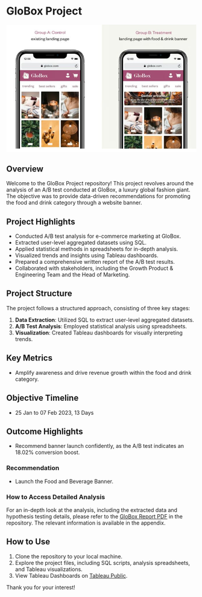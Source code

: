 # GloBox Project

![GloBox Banner](https://github.com/CharuKes/globox_project/blob/main/data/globox.JPG)

## Overview

Welcome to the GloBox Project repository! This project revolves around the analysis of an A/B test conducted at GloBox, a luxury global fashion giant. The objective was to provide data-driven recommendations for promoting the food and drink category through a website banner.

## Project Highlights

- Conducted A/B test analysis for e-commerce marketing at GloBox.
- Extracted user-level aggregated datasets using SQL.
- Applied statistical methods in spreadsheets for in-depth analysis.
- Visualized trends and insights using Tableau dashboards.
- Prepared a comprehensive written report of the A/B test results.
- Collaborated with stakeholders, including the Growth Product & Engineering Team and the Head of Marketing.

## Project Structure

The project follows a structured approach, consisting of three key stages:

1. **Data Extraction**: Utilized SQL to extract user-level aggregated datasets.
2. **A/B Test Analysis**: Employed statistical analysis using spreadsheets.
3. **Visualization**: Created Tableau dashboards for visually interpreting trends.

## Key Metrics

- Amplify awareness and drive revenue growth within the food and drink category.

## Objective Timeline

- 25 Jan to 07 Feb 2023, 13 Days

## Outcome Highlights

- Recommend banner launch confidently, as the A/B test indicates an 18.02% conversion boost.

### Recommendation

- Launch the Food and Beverage Banner.

### How to Access Detailed Analysis

For an in-depth look at the analysis, including the extracted data and hypothesis testing details, please refer to the [GloBox Report PDF](<https://github.com/CharuKes/globox_project/blob/main/Globox%20Project.pdf>) in the repository. The relevant information is available in the appendix.

## How to Use

1. Clone the repository to your local machine.
2. Explore the project files, including SQL scripts, analysis spreadsheets, and Tableau visualizations.
3. View Tableau Dashboards on [Tableau Public](https://public.tableau.com/app/profile/charu.kesarwani3927/viz/GloboxABTestAnalysis_17009696417070/GloBoxABTestAnalysis).

Thank you for your interest!
